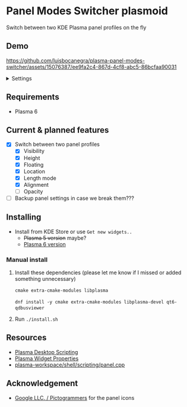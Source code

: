 # Panel Modes Switcher plasmoid

Switch between two KDE Plasma panel profiles on the fly

## Demo

https://github.com/luisbocanegra/plasma-panel-modes-switcher/assets/15076387/ee9fa2c4-867d-4cf8-abc5-86bcfaa90031

<details>
    <summary>Settings</summary>

![tooltip](screenshots/settings.png)

</details>

## Requirements

* Plasma 6

## Current & planned features

* [x] Switch between two panel profiles
  * [x] Visibility
  * [x] Height
  * [x] Floating
  * [x] Location
  * [x] Length mode
  * [x] Alignment
  * [ ] Opacity
* [ ] Backup panel settings in case we break them???

## Installing

* Install from KDE Store or use `Get new widgets..`
  * ~~Plasma 5 version~~ maybe?
  * [Plasma 6 version](https://store.kde.org/p/2130222)

### Manual install

1. Install these dependencies (please let me know if I missed or added something unnecessary)

    ```txt
    cmake extra-cmake-modules libplasma
    ```

    ```dnf
    dnf install -y cmake extra-cmake-modules libplasma-devel qt6-qdbusviewer
    ```

2. Run `./install.sh`

## Resources

* [Plasma Desktop Scripting](https://develop.kde.org/docs/plasma/scripting/api/)
* [Plasma Widget Properties](https://develop.kde.org/docs/plasma/widget/properties/)
* [plasma-workspace/shell/scripting/panel.cpp](https://invent.kde.org/plasma/plasma-workspace/-/blob/master/shell/scripting/panel.cpp)

## Acknowledgement

* [Google LLC. / Pictogrammers](https://pictogrammers.com/library/mdi/) for the panel icons
